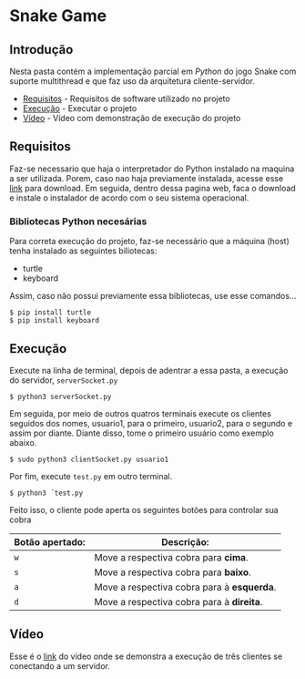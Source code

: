 # Snake Game

## Introdução  

Nesta pasta contém a implementação  parcial em _Python_ do jogo Snake com suporte multithread e que faz uso da arquitetura cliente-servidor.  

- [Requisitos](#requisitos) - Requisitos de software utilizado no projeto
- [Execução](#compilação-e-execução) - Executar o projeto
- [Vídeo](#vídeo) - Vídeo com demonstração de execução do projeto

## Requisitos    

Faz-se necessario que haja o interpretador do Python instalado na maquina a ser utilizada. Porem, caso nao haja previamente instalada, acesse esse [link] para download. Em seguida, dentro dessa pagina web, faca o download e instale o instalador de acordo com o seu sistema operacional.

[link]:https://www.python.org/downloads/

### Bibliotecas Python necesárias
Para correta execução do projeto, faz-se necessário que a máquina (host) tenha instalado as seguintes biliotecas:  
- turtle  
- keyboard

Assim, caso não possui previamente essa bibliotecas, use esse comandos...

```
$ pip install turtle
$ pip install keyboard
```    

## Execução    


Execute na linha de terminal, depois de adentrar a essa pasta, a execução do servidor, `serverSocket.py`

```
$ python3 serverSocket.py
```    

Em seguida, por meio de outros quatros terminais execute os clientes seguidos dos nomes, usuario1, para o primeiro, usuario2, para o segundo e assim por diante. Diante disso, tome o primeiro usuário como exemplo abaixo.

```
$ sudo python3 clientSocket.py usuario1
```  

Por fim, execute `test.py` em outro terminal.
```
$ python3 ´test.py
```  
Feito isso, o cliente pode aperta os seguintes botões para controlar sua cobra


| Botão apertado: | Descrição: | 
| ---------- | ------------- |
|`w` 	|Move a respectiva cobra para **cima**.  
|`s` 	|Move a respectiva cobra para **baixo**.  
|`a` 	|Move a respectiva cobra para à **esquerda**.  
|`d` 	|Move a respectiva cobra para à **direita**.  


## Vídeo  
  
Esse é o [link] do vídeo onde se demonstra a execução de três clientes se conectando a um servidor.

[link]:https://youtu.be/LUjfCrN4dGY